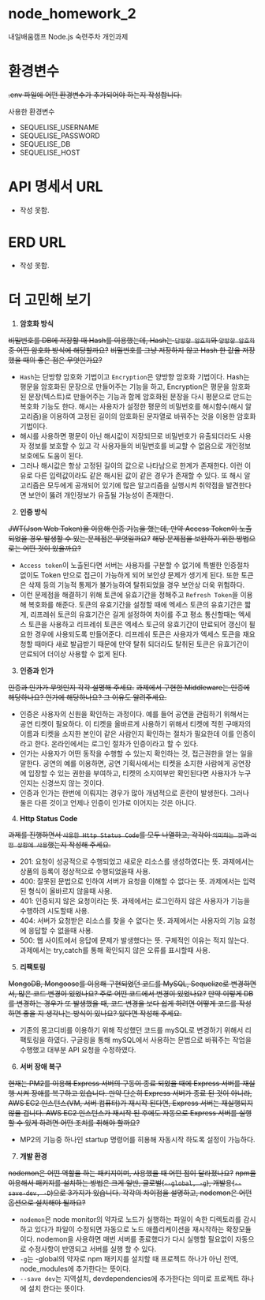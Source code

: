 # node_homework_2
내일배움캠프 Node.js 숙련주차 개인과제

# 환경변수
~~.env 파일에 어떤 환경변수가 추가되어야 하는지 작성합니다.~~

사용한 환경변수
- SEQUELISE_USERNAME
- SEQUELISE_PASSWORD
- SEQUELISE_DB
- SEQUELISE_HOST

# API 명세서 URL

- 작성 못함.

# ERD URL

- 작성 못함.

# 더 고민해 보기

1. **암호화 방식**
   
~~비밀번호를 DB에 저장할 때 Hash를 이용했는데, Hash는 `단방향 암호화`와 `양방향 암호화` 중 어떤 암호화 방식에 해당할까요?~~
~~비밀번호를 그냥 저장하지 않고 Hash 한 값을 저장 했을 때의 좋은 점은 무엇인가요?~~
- `Hash`는 단방향 암호화 기법이고 `Encryption`은 양방향 암호화 기법이다. Hash는 평문을 암호화된 문장으로 만들어주는 기능을 하고, Encryption은 평문을 암호화된 문장(텍스트)로 만들어주는 기능과 함께 암호화된 문장을 다시 평문으로 만드는 복호화 기능도 한다.
  해시는 사용자가 설정한 평문의 비밀번호를 해시함수(해시 알고리즘)을 이용하여 고정된 길이의 암호화된 문자열로 바꿔주는 것을 이용한 암호화 기법이다.
- 해시를 사용하면 평문이 아닌 해시값이 저장되므로 비밀번호가 유출되더라도 사용자 정보를 보호할 수 있고 각 사용자들의 비밀번호를 비교할 수 없음으로 개인정보 보호에도 도움이 된다.
- 그러나 해시값은 항상 고정된 길이의 값으로 나타남으로 한계가 존재한다. 이런 이유로 다른 입력값이라도 같은 해시된 값이 같은 경우가 존재할 수 있다. 또 해시 알고리즘은 모두에게 공개되어 있기에 많은 알고리즘을 실행시켜 취약점을 발견한다면
  보안이 뚫려 개인정보가 유출될 가능성이 존재한다.


2. **인증 방식**
   
~~JWT(Json Web Token)을 이용해 인증 기능을 했는데, 만약 Access Token이 노출되었을 경우 발생할 수 있는 문제점은 무엇일까요?~~
~~해당 문제점을 보완하기 위한 방법으로는 어떤 것이 있을까요?~~
- `Access token`이 노출된다면 서버는 사용자를 구분할 수 없기에 특별한 인증절차 없이도 Token 만으로 접근이 가능하게 되어 보안상 문제가 생기게 된다. 또한 토큰은 삭제 등의 기능적 통제가 불가능하여 탈취되었을 경우 보안상 더욱 위험하다.
- 이런 문제점을 해결하기 위해 토큰에 유효기간을 정해주고 `Refresh Token`을 이용해 복호화를 해준다.
  토큰의 유효기간을 설정할 때에 엑세스 토큰의 유효기간은 짧게, 리프레쉬 토큰의 유효기간은 길게 설정하여 차이를 주고 평소 통신할때는 엑세스 토큰을 사용하고 리프레쉬 토큰은 엑세스 토근의 유효기간이 만료되어 갱신이 필요한 경우에 사용되도록 만들어준다.
  리프레쉬 토큰은 사용자가 엑세스 토큰을 재요청할 때마다 새로 발급받기 때문에 만약 탈취 되더라도 탈취된 토큰은 유효기간이 만료되어 더이상 사용할 수 없게 된다.


3. **인증과 인가**
   
~~인증과 인가가 무엇인지 각각 설명해 주세요.~~
~~과제에서 구현한 Middleware는 인증에 해당하나요? 인가에 해당하나요? 그 이유도 알려주세요.~~
- 인증은 사용자의 신원을 확인하는 과정이다.
  예를 들어 공연을 관림하기 위해서는 공연 티켓이 필요하다. 이 티켓을 올바르게 사용하기 위해서 티켓에 적힌 구매자의 이름과 티켓을 소지한 본인이 같은 사람인지 확인하는 절차가 필요한데 이를 인증이라고 한다. 온라인에서는 로그인 절차가 인증이라고 할 수 있다.
- 인가는 사용자가 어떤 동작을 수행할 수 있는지 확인하는 것, 접근권한을 얻는 일을 말한다.
  공연의 예를 이용하면, 공연 기획사에서는 티켓을 소지한 사람에게 공연장에 입장할 수 있는 권한을 부여하고, 티켓의 소지여부만 확인된다면 사용자가 누구인지는 신경쓰지 않는 것이다.
- 인증과 인가는 한번에 이뤄지는 경우가 많아 개념적으로 혼란이 발생한다. 그러나 둘은 다른 것이고 언제나 인증이 인가로 이어지는 것은 아니다.


4. **Http Status Code**

~~과제를 진행하면서 `사용한 Http Status Code`를 모두 나열하고, 각각이 `의미하는 것`과 `어떤 상황에 사용`했는지 작성해 주세요.~~
- 201:
  요청이 성공적으로 수행되었고 새로운 리소스를 생성하였다는 뜻.
  과제에서는 상품의 등록이 정상적으로 수행되었을때 사용.
- 400:
  잘못된 문법으로 인하여 서버가 요청을 이해할 수 없다는 뜻.
  과제에서는 입력된 형식이 올바르지 않을때 사용.
- 401:
  인증되지 않은 요청이라는 뜻.
  과제에서는 로그인하지 않은 사용자가 기능을 수행하려 시도할때 사용.
- 404:
  서버가 요청받은 리소스를 찾을 수 없다는 뜻.
  과제에서는 사용자의 기능 요청에 응답할 수 없을때 사용.
- 500:
  웹 사이트에서 응답에 문제가 발생했다는 뜻. 구체적인 이유는 적지 않는다.
  과제에서는 try,catch를 통해 확인되지 않은 오류를 표시할때 사용.


5. **리팩토링**

~~MongoDB, Mongoose를 이용해 구현되었던 코드를 MySQL, Sequelize로 변경하면서, 많은 코드 변경이 있었나요? 주로 어떤 코드에서 변경이 있었나요?~~
~~만약 이렇게 DB를 변경하는 경우가 또 발생했을 때, 코드 변경을 보다 쉽게 하려면 어떻게 코드를 작성하면 좋을 지 생각나는 방식이 있나요? 있다면 작성해 주세요.~~
- 기존의 몽고디비를 이용하기 위해 작성했던 코드를 mySQL로 변경하기 위해서 리팩토링을 하였다.
  구글링을 통해 mySQL에서 사용하는 문법으로 바꿔주는 작업을 수행했고 대부분 API 요청을 수정하였다.  


6. **서버 장애 복구**

~~현재는 PM2를 이용해 Express 서버의 구동이 종료 되었을 때에 Express 서버를 재실행 시켜 장애를 복구하고 있습니다. 만약 단순히 Express 서버가 종료 된 것이 아니라, AWS EC2 인스턴스(VM, 서버 컴퓨터)가 재시작 된다면, Express 서버는 재실행되지 않을 겁니다. AWS EC2 인스턴스가 재시작 된 후에도 자동으로 Express 서버를 실행할 수 있게 하려면 어떤 조치를 취해야 할까요?~~
- MP2의 기능중 하나인 startup 명령어를 히용해 자동시작 하도록 설정이 가능하다.


7. **개발 환경**

~~nodemon은 어떤 역할을 하는 패키지이며, 사용했을 때 어떤 점이 달라졌나요?~~
~~npm을 이용해서 패키지를 설치하는 방법은 크게 일반, 글로벌(`--global, -g`), 개발용(`--save-dev, -D`)으로 3가지가 있습니다. 각각의 차이점을 설명하고, nodemon은 어떤 옵션으로 설치해야 될까요?~~
- `nodemon`은 node monitor의 약자로 노드가 실행하는 파일이 속한 디렉토리를 감시하고 있다가 파일이 수정되면 자동으로 노드 애플리케이션을 재시작하는 확장모듈이다. nodemon을 사용하면 매번 서버를 종료했다가 다시 실행할 필요없이 자동으로 수정사항이 반영되고 서버를 실행 할 수 있다.
- `-g`는 -global의 약자로 npm 패키지를 설치할 때 프로젝트 하나가 아닌 전역, node_modules에 추가한다는 뜻이다.
- `--save dev`는 지역설치, devdependencies에 추가한다는 의미로 프로젝트 하나에 설치 한다는 뜻이다.
  
